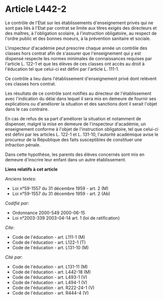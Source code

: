# Article L442-2

Le contrôle de l'Etat sur les établissements d'enseignement privés qui ne sont pas liés à l'Etat par contrat se limite aux
titres exigés des directeurs et des maîtres, à l'obligation scolaire, à l'instruction obligatoire, au respect de l'ordre
public et des bonnes moeurs, à la prévention sanitaire et sociale.

L'inspecteur d'académie peut prescrire chaque année un contrôle des classes hors contrat afin de s'assurer que l'enseignement
qui y est dispensé respecte les normes minimales de connaissances requises par l'article L. 122-1 et que les élèves de ces
classes ont accès au droit à l'éducation tel que celui-ci est défini par l'article L. 111-1.

Ce contrôle a lieu dans l'établissement d'enseignement privé dont relèvent ces classes hors contrat.

Les résultats de ce contrôle sont notifiés au directeur de l'établissement avec l'indication du délai dans lequel il sera mis
en demeure de fournir ses explications ou d'améliorer la situation et des sanctions dont il serait l'objet dans le cas
contraire.

En cas de refus de sa part d'améliorer la situation et notamment de dispenser, malgré la mise en demeure de l'inspecteur
d'académie, un enseignement conforme à l'objet de l'instruction obligatoire, tel que celui-ci est défini par les articles L.
122-1 et L. 131-10, l'autorité académique avise le procureur de la République des faits susceptibles de constituer une
infraction pénale.

Dans cette hypothèse, les parents des élèves concernés sont mis en demeure d'inscrire leur enfant dans un autre
établissement.

**Liens relatifs à cet article**

_Anciens textes_:

  - Loi n°59-1557 du 31 décembre 1959 - art. 2 (M)
  - Loi n°59-1557 du 31 décembre 1959 - art. 2 (Ab)

_Codifié par_:

  - Ordonnance 2000-549 2000-06-15
  - Loi n°2003-339 2003-04-14 art. 1 (loi de ratification)

_Cite_:

  - Code de l'éducation - art. L111-1 (M)
  - Code de l'éducation - art. L122-1 (T)
  - Code de l'éducation - art. L131-10 (M)

_Cité par_:

  - Code de l'éducation - art. L131-11 (M)
  - Code de l'éducation - art. L442-18 (M)
  - Code de l'éducation - art. L493-1 (V)
  - Code de l'éducation - art. L494-1 (V)
  - Code de l'éducation - art. R222-24-1 (V)
  - Code de l'éducation - art. R444-4 (V)
